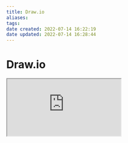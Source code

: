 ```yaml
---
title: Draw.io
aliases: 
tags: 
date created: 2022-07-14 16:22:19
date updated: 2022-07-14 16:28:44
---
```


# Draw.io

<iframe src="https://app.diagrams.net"></iframe>
